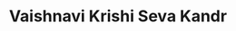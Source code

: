 ---
title: "Vaishnavi Krishi Seva Kandr"
url: /bandri/vaishnavi-krishi-seva-kandr/
shop: supermarket
---